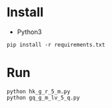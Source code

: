 # Install

* Python3

```
pip install -r requirements.txt
```

# Run

```
python hk_g_r_5_m.py
python gq_g_m_lv_5_q.py
```